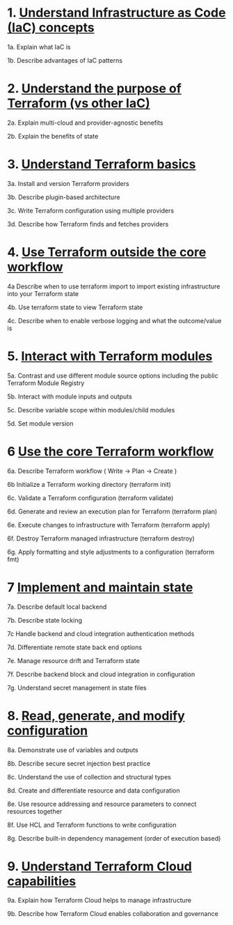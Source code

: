 # 1.	[Understand Infrastructure as Code (IaC) concepts](https://github.com/Charan-happy/MyTechskillimprovement/blob/main/Terraform/overview.md)
1a.	Explain what IaC is <br>

1b.	Describe advantages of IaC patterns <br>
# 2.	[Understand the purpose of Terraform (vs other IaC)](https://github.com/Charan-happy/MyTechskillimprovement/blob/main/Terraform/The%20Purpose%20of%20Terraform%20(vs%20others))
2a.	Explain multi-cloud and provider-agnostic benefits


2b.	Explain the benefits of state
# 3.	[Understand Terraform basics](https://github.com/Charan-happy/MyTechskillimprovement/blob/main/Terraform/Terraform%20Basics)

3a.	Install and version Terraform providers <br>

3b.	Describe plugin-based architecture<br>

3c.	Write Terraform configuration using multiple providers <br>

3d.	Describe how Terraform finds and fetches providers
# 4.	[Use Terraform outside the core workflow](https://github.com/Charan-happy/MyTechskillimprovement/blob/main/Terraform/Terraform%20Usage%20outside%20the%20workflow)
4a	Describe when to use terraform import to import existing infrastructure into your Terraform state <br>

4b.	Use terraform state to view Terraform state <br>

4c.	Describe when to enable verbose logging and what the outcome/value is

# 5.	[Interact with Terraform modules](https://github.com/Charan-happy/MyTechskillimprovement/blob/main/Terraform/Interaction%20with%20terraform%20modules)

5a.	Contrast and use different module source options including the public Terraform Module Registry <br>

5b.	Interact with module inputs and outputs <br>

5c.	Describe variable scope within modules/child modules <br>

5d.	Set module version <br>

# 6	[Use the core Terraform workflow](https://github.com/Charan-happy/MyTechskillimprovement/blob/main/Terraform/Terraform%20Usage%20outside%20the%20workflow)

6a.	Describe Terraform workflow ( Write -> Plan -> Create )<br>

6b	Initialize a Terraform working directory (terraform init) <br>

6c.	Validate a Terraform configuration (terraform validate) <br>

6d.	Generate and review an execution plan for Terraform (terraform plan) <br>

6e.	Execute changes to infrastructure with Terraform (terraform apply) <br>

6f.	Destroy Terraform managed infrastructure (terraform destroy) <br>

6g.	Apply formatting and style adjustments to a configuration (terraform fmt) <br>

# 7	[Implement and maintain state](https://github.com/Charan-happy/MyTechskillimprovement/blob/main/Terraform/Implement%20and%20maintain%20state.md)

7a.	Describe default local backend <br>

7b.	Describe state locking <br>

7c	Handle backend and cloud integration authentication methods<br>

7d.	Differentiate remote state back end options <br>

7e.	Manage resource drift and Terraform state <br>

7f.	Describe backend block and cloud integration in configuration <br>

7g.	Understand secret management in state files <br>

# 8.	[Read, generate, and modify configuration](https://github.com/Charan-happy/MyTechskillimprovement/blob/main/Terraform/Read%20%2C%20Generate%20and%20Modify%20Configuration)

8a.	Demonstrate use of variables and outputs <br>

8b.	Describe secure secret injection best practice <br>

8c.	Understand the use of collection and structural types <br>

8d.	Create and differentiate resource and data configuration <br>

8e.	Use resource addressing and resource parameters to connect resources together <br>

8f.	Use HCL and Terraform functions to write configuration <br>

8g.	Describe built-in dependency management (order of execution based) <br>

# 9. [Understand Terraform Cloud capabilities](https://github.com/Charan-happy/MyTechskillimprovement/blob/main/Terraform/Understand%20%20Terraform%20Cloud%20Capabilities.md)

9a.	Explain how Terraform Cloud helps to manage infrastructure <br>

9b.	Describe how Terraform Cloud enables collaboration and governance<br>






